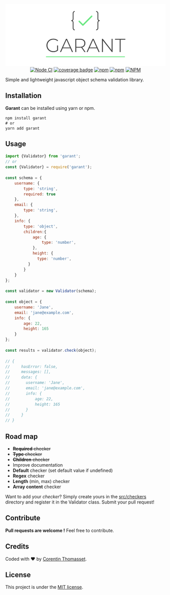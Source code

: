 <p align="center">
    <a href="https://www.npmjs.com/package/garant"><img alt="npm" src="./.github/logo.png"></a>
    <a href="https://github.com/CorentinTh/garant/actions"><img src="https://github.com/CorentinTh/garant/workflows/Node%20CI/badge.svg" alt="Node CI"></a>
    <a href="https://codecov.io/gh/CorentinTh/bame"><img src="https://codecov.io/gh/CorentinTh/bame/branch/master/graph/badge.svg" alt="coverage badge"/></a>
    <a href="https://www.npmjs.com/package/garant"><img alt="npm" src="https://img.shields.io/npm/v/garant"></a>
    <a href="https://www.npmjs.com/package/garant"><img alt="npm" src="https://img.shields.io/npm/dw/garant"></a>
    <a href="LICENSE"><img alt="NPM" src="https://img.shields.io/npm/l/garant"></a>
</p>


Simple and lightweight javascript object schema validation library.

## Installation

**Garant** can be installed using yarn or npm.

```shell
npm install garant
# or
yarn add garant
```

## Usage
```javascript
import {Validator} from 'garant';
// or
const {Validator} = require('garant');

const schema = {
    username: {
        type: 'string',
        required: true
    },
    email: {
        type: 'string',
    },
    info: {
        type: 'object',
        children:{
            age: {
                type: 'number',
            },
            height: {
              type: 'number',
          }
        }
    }   
};

const validator = new Validator(schema);

const object = {
    username: 'Jane',
    email: 'jane@example.com',
    info: {
        age: 22,
        height: 165
    }
};

const results = validator.check(object);

// {
//     hasError: false,
//     messages: [],
//     data: {
//       username: 'Jane',
//       email: 'jane@example.com',
//       info: {
//           age: 22,
//           height: 165
//       }
//     }
// }

```

## Road map

- ~~**Required** checker~~
- ~~**Type** checker~~
- ~~**Children** checker~~
- Improve documentation
- **Default** checker (set default value if undefined)
- **Regex** checker
- **Length** (min, max) checker
- **Array content** checker

Want to add your *checker*? Simply create yours in the [src/checkers](./src/checkers) directory and register it in the Validator class. Submit your pull request! 

## Contribute
**Pull requests are welcome !** Feel free to contribute.

## Credits
Coded with ❤️ by [Corentin Thomasset](//corentin-thomasset.fr).

## License
This project is under the [MIT license](./LICENSE.md).
